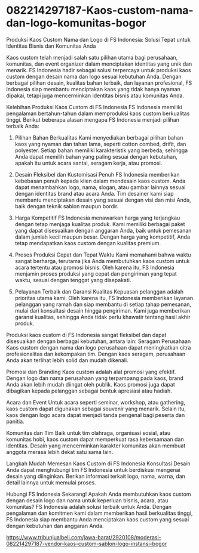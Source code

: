 # 082214297187-Kaos-custom-nama-dan-logo-komunitas-bogor

Produksi Kaos Custom Nama dan Logo di FS Indonesia: Solusi Tepat untuk Identitas Bisnis dan Komunitas Anda

Kaos custom telah menjadi salah satu pilihan utama bagi perusahaan, komunitas, dan event organizer dalam menciptakan identitas yang unik dan menarik. FS Indonesia hadir sebagai solusi terpercaya untuk produksi kaos custom dengan desain nama dan logo sesuai kebutuhan Anda. Dengan berbagai pilihan desain, kualitas bahan terbaik, dan layanan profesional, FS Indonesia siap membantu menciptakan kaos yang tidak hanya nyaman dipakai, tetapi juga mencerminkan identitas bisnis atau komunitas Anda.

Kelebihan Produksi Kaos Custom di FS Indonesia
FS Indonesia memiliki pengalaman bertahun-tahun dalam memproduksi kaos custom berkualitas tinggi. Berikut beberapa alasan mengapa FS Indonesia menjadi pilihan terbaik Anda:

1. Pilihan Bahan Berkualitas
Kami menyediakan berbagai pilihan bahan kaos yang nyaman dan tahan lama, seperti cotton combed, drifit, dan polyester. Setiap bahan memiliki karakteristik yang berbeda, sehingga Anda dapat memilih bahan yang paling sesuai dengan kebutuhan, apakah itu untuk acara santai, seragam kerja, atau promosi.

2. Desain Fleksibel dan Kustomisasi Penuh
FS Indonesia memberikan kebebasan penuh kepada klien dalam mendesain kaos custom. Anda dapat menambahkan logo, nama, slogan, atau gambar lainnya sesuai dengan identitas brand atau acara Anda. Tim desainer kami siap membantu menciptakan desain yang sesuai dengan visi dan misi Anda, baik dengan teknik sablon maupun bordir.

3. Harga Kompetitif
FS Indonesia menawarkan harga yang terjangkau dengan tetap menjaga kualitas produk. Kami memiliki berbagai paket yang dapat disesuaikan dengan anggaran Anda, baik untuk pemesanan dalam jumlah kecil maupun besar. Dengan harga yang kompetitif, Anda tetap mendapatkan kaos custom dengan kualitas premium.

4. Proses Produksi Cepat dan Tepat Waktu
Kami memahami bahwa waktu sangat berharga, terutama jika Anda membutuhkan kaos custom untuk acara tertentu atau promosi bisnis. Oleh karena itu, FS Indonesia menjamin proses produksi yang cepat dan pengiriman yang tepat waktu, sesuai dengan tenggat yang disepakati.

5. Pelayanan Terbaik dan Garansi Kualitas
Kepuasan pelanggan adalah prioritas utama kami. Oleh karena itu, FS Indonesia memberikan layanan pelanggan yang ramah dan siap membantu di setiap tahap pemesanan, mulai dari konsultasi desain hingga pengiriman. Kami juga memberikan garansi kualitas, sehingga Anda tidak perlu khawatir tentang hasil akhir produk.

Produksi kaos custom di FS Indonesia sangat fleksibel dan dapat disesuaikan dengan berbagai kebutuhan, antara lain:
Seragam Perusahaan
Kaos custom dengan nama dan logo perusahaan dapat meningkatkan citra profesionalitas dan kekompakan tim. Dengan kaos seragam, perusahaan Anda akan terlihat lebih solid dan mudah dikenali.

Promosi dan Branding
Kaos custom adalah alat promosi yang efektif. Dengan logo dan nama perusahaan yang terpampang pada kaos, brand Anda akan lebih mudah diingat oleh publik. Kaos promosi juga dapat dibagikan kepada pelanggan sebagai bentuk apresiasi atau hadiah.

Acara dan Event
Untuk acara seperti seminar, workshop, atau gathering, kaos custom dapat digunakan sebagai souvenir yang menarik. Selain itu, kaos dengan logo acara dapat menjadi tanda pengenal bagi peserta dan panitia.

Komunitas dan Tim
Baik untuk tim olahraga, organisasi sosial, atau komunitas hobi, kaos custom dapat memperkuat rasa kebersamaan dan identitas. Desain yang mencerminkan karakter komunitas akan membuat anggota merasa lebih dekat satu sama lain.

Langkah Mudah Memesan Kaos Custom di FS Indonesia
Konsultasi Desain
Anda dapat menghubungi tim FS Indonesia untuk berdiskusi mengenai desain yang diinginkan. Berikan informasi terkait logo, nama, warna, dan detail lainnya untuk memulai proses.

Hubungi FS Indonesia Sekarang!
Apakah Anda membutuhkan kaos custom dengan desain logo dan nama untuk keperluan bisnis, acara, atau komunitas? FS Indonesia adalah solusi terbaik untuk Anda. Dengan pengalaman dan komitmen kami dalam memberikan hasil berkualitas tinggi, FS Indonesia siap membantu Anda menciptakan kaos custom yang sesuai dengan kebutuhan dan anggaran Anda.

https://www.tribunjualbeli.com/jawa-barat/2920108/moderasi-082214297187-vendor-kaos-custom-sablon-logo-instansi-bogor
